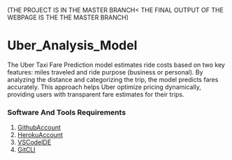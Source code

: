(THE PROJECT IS IN THE MASTER BRANCH< THE FINAL OUTPUT OF THE WEBPAGE IS THE THE MASTER BRANCH)

# Uber_Analysis_Model
The Uber Taxi Fare Prediction model estimates ride costs based on two key features: miles traveled and ride purpose (business or personal). By analyzing the distance and categorizing the trip, the model predicts fares accurately. This approach helps Uber optimize pricing dynamically, providing users with transparent fare estimates for their trips.

### Software And Tools Requirements

1. [GithubAccount](https://github.com/)
2. [HerokuAccount](https://heroku.com/)
3. [VSCodeIDE](https://code.visualstudio.com/)
4. [GitCLI](https://git-scm.com/book/en/v2/Getting-Started-The-Command-Line)
